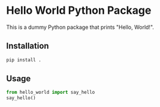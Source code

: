 # Hello World Python Package

This is a dummy Python package that prints "Hello, World!".

## Installation

```bash
pip install .
```

## Usage

```python
from hello_world import say_hello
say_hello()
```